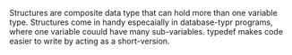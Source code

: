 Structures are composite data type that can hold more than one variable type.
Structures come in handy especaially in database-typr programs, where one variable couuld have many sub-variables.
typedef makes code easier to write by acting as a short-version.
